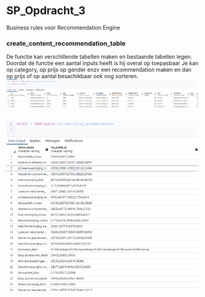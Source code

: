 # SP_Opdracht_3
Business rules voor Recommendation Engine
### create_content_recommendation_table
De functie kan verschillende tabellen maken en bestaande tabellen legen.
Doordat de functie een aantal inputs heeft is hij overal op toepasbaar
Je kan op category, op prijs op gender enzv een recommendation maken en dan op prijs of op aantal besachikbaar ook nog sorteren.
![plot](./images/Screenshot_content.png)
###

![plot](./images/Screenshot_collab.png)
 
